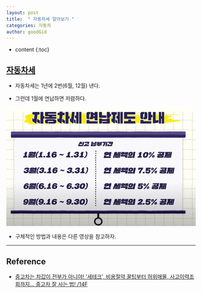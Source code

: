 ```yaml
---
layout: post
title:  " 자동차세 알아보기 "
categories: 자동차
author: goodGid
---
```

* content
{:toc}

## [자동차세](https://www.youtube.com/embed/a_gaSHfVHuQ?start=350)

* 자동차세는 1년에 2번(6월, 12월) 낸다.

* 그런데 1월에 연납하면 저렴하다.

![](/assets/img/car/CarTax-System_1.png)

* 구체적인 방법과 내용은 다른 영상을 참고하자.

---

## Reference

* [중고차는 차값이 전부가 아니야! '세테크', 비용절약 꿀팁부터 허위매물, 사고이력조회까지... 중고차 잘 사는 법! /14F](https://www.youtube.com/embed/a_gaSHfVHuQ?start=350)